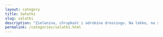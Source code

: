 ```yaml
---
layout: category
title: Sałatki
slug: salatki
description: "Zielenina, chrupkość i odrobina dressingu. Na lekko, na szybko albo do wszystkiego."
permalink: /categories/salatki.html
---
```

